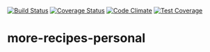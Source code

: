 [![Build Status](https://travis-ci.org/iverenshaguy/more-recipes-personal.svg?branch=master)](https://travis-ci.org/iverenshaguy/more-recipes-personal)  [![Coverage Status](https://coveralls.io/repos/github/iverenshaguy/more-recipes-personal/badge.svg?branch=develop)](https://coveralls.io/github/iverenshaguy/more-recipes-personal?branch=master)  [![Code Climate](https://codeclimate.com/github/iverenshaguy/more-recipes-personal/badges/gpa.svg)](https://codeclimate.com/github/iverenshaguy/more-recipes-personal)   [![Test Coverage](https://codeclimate.com/github/iverenshaguy/more-recipes-personal/badges/coverage.svg)](https://codeclimate.com/github/iverenshaguy/more-recipes-personal/coverage)

# more-recipes-personal

